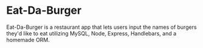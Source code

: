 # Eat-Da-Burger
Eat-Da-Burger is a restaurant app that lets users input the names of burgers they'd like to eat utilizing MySQL, Node, Express, Handlebars, and a homemade ORM.

